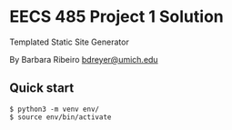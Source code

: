 EECS 485 Project 1 Solution
===========================
Templated Static Site Generator

By Barbara Ribeiro <bdreyer@umich.edu>

## Quick start
```console
$ python3 -m venv env/
$ source env/bin/activate
```